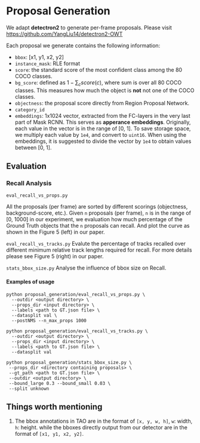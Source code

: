 # Proposal Generation

We adapt **detectron2** to generate per-frame proposals. 
Please visit https://github.com/YangLiu14/detectron2-OWT

Each proposal we generate contains the following information:

- `bbox`: [x1, y1, x2, y2]
- `instance_mask`: RLE format
- `score`: the standard score of the most confident class among the 80 COCO classes. 
- `bg_score`: defined as $1 - \sum_c score(c)$​​, where sum is over all 80 COCO classes. This measures how much the object is **not** not one of the COCO classes.
- `objectness`: the proposal score directly from Region Proposal Network. 
- `category_id`
- `embeddings`: 1x1024 vector, extracted from the FC-layers in the very last part of Mask RCNN. This serves as **apperance embeddings**. Originally, each value in the vector is in the range of [0, 1]. To save storage space, we multiply each value by `1e4`, and convert to `uint16`. When using the embeddings, it is suggested to divide the vector by `1e4` to obtain values between [0, 1].

 ## Evaluation
 ### Recall Analysis
`eval_recall_vs_props.py`
 
All the proposals (per frame) are sorted by different scorings (objectness, background-score, etc.). 
Given `n` proposals (per frame), `n` is in the range of [0, 1000] in our experiment, we evaluation how much percentage of the
Ground Truth objects that the `n` proposals can recall. And plot the curve as shown in the Figure 5 (left) in our paper.

`eval_recall_vs_tracks.py`
Evalute the percentage of tracks recalled over different minimum relative track lengths required for recall. 
For more details please see Figure 5 (right) in our paper.

`stats_bbox_size.py`
Analyse the influence of bbox size on Recall.

#### Examples of usage
```shell script
python proposal_generation/eval_recall_vs_props.py \
  --outdir <output directory> \
  --props_dir <input directory> \
  --labels <path to GT.json file> \
  --datasplit val \
  --postNMS --n_max_props 1000
```

```shell script
python proposal_generation/eval_recall_vs_tracks.py \
  --outdir <output directory> \
  --props_dir <input directory> \
  --labels <path to GT.json file> \
  --datasplit val
```

```shell script
python proposal_generation/stats_bbox_size.py \
 --props_dir <directory containing proposals> \
 --gt_path <path to GT.json file> \
 --outdir <output directory> \
 --bound_large 0.3 --bound_small 0.03 \
 --split unknown
```


## Things worth mentioning
1. The bbox annotations in TAO are in the format of `[x, y, w, h]`, `w`: width, `h`: height.
while the bboxes directly output from our detector are in the format of `[x1, y1, x2, y2]`. 

   